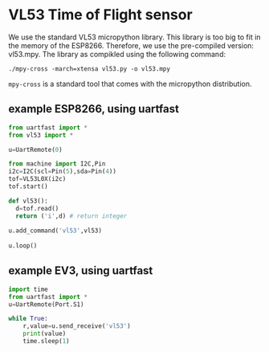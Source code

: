 # VL53 Time of Flight sensor

We use the standard VL53 micropython library. This library is too big to fit in the memory of the ESP8266. Therefore, we use the pre-compiled version: vl53.mpy.
The library as compikled using the following command:

```./mpy-cross -march=xtensa vl53.py -o vl53.mpy```

`mpy-cross` is a standard tool that comes with the micropython distribution.

## example ESP8266, using uartfast

```python
from uartfast import *
from vl53 import *

u=UartRemote(0)

from machine import I2C,Pin
i2c=I2C(scl=Pin(5),sda=Pin(4))
tof=VL53L0X(i2c)    
tof.start()

def vl53():
  d=tof.read()
  return ('i',d) # return integer
  
u.add_command('vl53',vl53)
 
u.loop()
```

## example EV3, using uartfast

```python
import time
from uartfast import *
u=UartRemote(Port.S1)

while True:
    r,value=u.send_receive('vl53') 
    print(value)
    time.sleep(1)
```    

